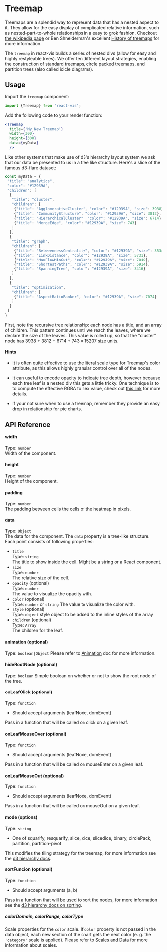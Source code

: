 # Treemap

Treemaps are a splendid way to represent data that has a nested aspect to it. They allow for the easy display of complicated
relative information, such as nested-part-to-whole relationships in a easy to grok fashion. Checkout [the wikipedia page](https://en.wikipedia.org/wiki/Treemapping) or Ben Shneiderman's excellent [History of treemaps](http://www.cs.umd.edu/hcil/treemap-history/index.shtml) for more information.

<!-- INJECT:"SimpleTreemapWithLink" -->

The `treemap` in react-vis builds a series of nested divs (allow for easy and highly restyleable trees). We offer ten different layout
strategies, enabling the construction of standard treemaps, circle packed treemaps, and partition trees (also called icicle diagrams).

## Usage

Import the `treemap` component:
```jsx
import {Treemap} from 'react-vis';
```

Add the following code to your render function:
```jsx
<Treemap
  title={'My New Treemap'}
  width={300}
  height={300}
  data={myData}
  />
```

Like other systems that make use of d3's hierarchy layout system we ask that our data be presented to us in a tree like structure.
Here's a slice of the famous d3-flare dataset:


```javascript
const myData = {
 "title": "analytics",
 "color": "#12939A",
 "children": [
  {
   "title": "cluster",
   "children": [
    {"title": "AgglomerativeCluster", "color": "#12939A", "size": 3938},
    {"title": "CommunityStructure", "color": "#12939A", "size": 3812},
    {"title": "HierarchicalCluster", "color": "#12939A", "size": 6714},
    {"title": "MergeEdge", "color": "#12939A", "size": 743}
   ]
  },
  {
   "title": "graph",
   "children": [
    {"title": "BetweennessCentrality", "color": "#12939A", "size": 3534},
    {"title": "LinkDistance", "color": "#12939A", "size": 5731},
    {"title": "MaxFlowMinCut", "color": "#12939A", "size": 7840},
    {"title": "ShortestPaths", "color": "#12939A", "size": 5914},
    {"title": "SpanningTree", "color": "#12939A", "size": 3416}
   ]
  },
  {
   "title": "optimization",
   "children": [
    {"title": "AspectRatioBanker", "color": "#12939A", "size": 7074}
   ]
  }
 ]
}
```

First, note the recursive tree relationship: each node has a title, and an array of children.
This pattern continues until we reach the leaves, where we declare the size of the leaves. This value is rolled up, so that
the "cluster" node has  3938 + 3812 + 6714 + 743 = 15207 size units.

#### Hints

- It is often quite effective to use the literal scale type for Treemap's color attribute, as this allows highly granular control
over all of the nodes.

- It can useful to encode opacity to indicate tree depth, however because each tree leaf is a nested div this gets a little
tricky. One technique is to to compute the effective RGBA to hex value, check out [this link](viget.com/inspire/equating-color-and-transparency)
for more details.

- If your not sure when to use a treemap, remember they provide an easy drop in relationship for pie charts.

## API Reference

#### width
Type: `number`  
Width of the component.

#### height
Type: `number`  
Height of the component.

#### padding
Type: `number`  
The padding between cells the cells of the heatmap in pixels.

#### data
Type: `Object`  
The data for the component. The `data` property is a tree-like structure.  
Each point consists of following properties:

* `title`  
  Type: `string`  
  The title to show inside the cell. Might be a string or a React component.
* `size`  
  Type: `number`  
  The relative size of the cell.
* `opacity` (optional)  
  Type: `number`  
  The value to visualize the opacity with.
* `color` (optional)  
  Type: `number` or `string`
  The value to visualize the color with.
* `style` (optional)  
  Type: `object`
  style object to be added to the inline styles of the array
* `children` (optional)  
  Type: `Array`  
  The children for the leaf.

#### animation (optional)
Type: `boolean|Object`
Please refer to [Animation](animation.md) doc for more information.

#### hideRootNode (optional)
Type: `boolean`
Simple boolean on whether or not to show the root node of the tree.

#### onLeafClick (optional)
Type: `function`
- Should accept arguments (leafNode, domEvent)

Pass in a function that will be called on click on a given leaf.

#### onLeafMouseOver (optional)
Type: `function`
- Should accept arguments (leafNode, domEvent)

Pass in a function that will be called on mouseEnter on a given leaf.

#### onLeafMouseOut (optional)
Type: `function`
- Should accept arguments (leafNode, domEvent)

Pass in a function that will be called on mouseOut on a given leaf.

#### mode (options)
Type: `string`
- One of squarify, resquarify, slice, dice, slicedice, binary, circlePack, partition, partition-pivot

This modifies the tiling strategy for the treemap, for more information see the [d3 hierarchy docs](https://github.com/d3/d3-hierarchy).

#### sortFuncion (optional)
Type: `function`
- Should accept arguments (a, b)

Pass in a function that will be used to sort the nodes, for more information see the [d3 hierarchy docs on sorting](https://github.com/d3/d3-hierarchy#node_sort).

##### colorDomain, colorRange, colorType

Scale properties for the `color` scale. If `color` property is not passed in the data object, each new section of the chart gets the next color (e. g. the `'category'` scale is applied).
Please refer to [Scales and Data](scales-and-data.md) for more information about scales.
